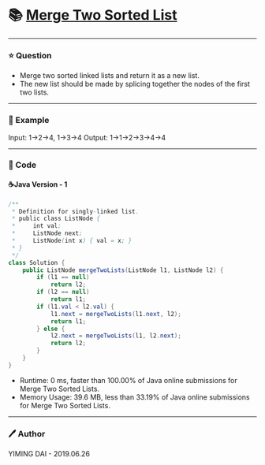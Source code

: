 # :books: [Merge Two Sorted List](https://leetcode.com/problems/merge-two-sorted-lists/)

---

### :star: Question
- Merge two sorted linked lists and return it as a new list.
- The new list should be made by splicing together the nodes of the first two lists.

---

### :car: Example
Input: 1->2->4, 1->3->4
Output: 1->1->2->3->4->4

---

### :hammer: Code
#### :coffee:Java Version - 1
```java
/**
 * Definition for singly-linked list.
 * public class ListNode {
 *     int val;
 *     ListNode next;
 *     ListNode(int x) { val = x; }
 * }
 */
class Solution {
    public ListNode mergeTwoLists(ListNode l1, ListNode l2) {
        if (l1 == null)
            return l2;
        if (l2 == null)
            return l1;
        if (l1.val < l2.val) {
            l1.next = mergeTwoLists(l1.next, l2);
            return l1;
        } else {
            l2.next = mergeTwoLists(l1, l2.next);
            return l2;
        }
    }
}
```
- Runtime: 0 ms, faster than 100.00% of Java online submissions for Merge Two Sorted Lists.
- Memory Usage: 39.6 MB, less than 33.19% of Java online submissions for Merge Two Sorted Lists.

---

### :pen: Author
YIMING DAI - 2019.06.26
